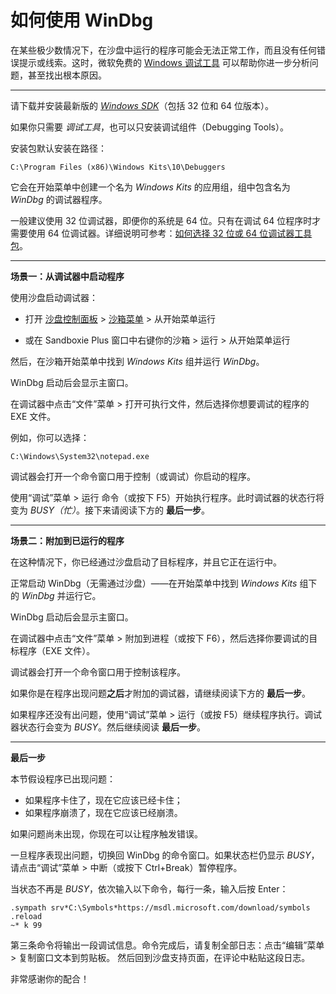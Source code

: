 # 如何使用 WinDbg

在某些极少数情况下，在沙盘中运行的程序可能会无法正常工作，而且没有任何错误提示或线索。这时，微软免费的 [Windows 调试工具](https://docs.microsoft.com/en-us/windows-hardware/drivers/debugger/debugger-download-tools) 可以帮助你进一步分析问题，甚至找出根本原因。

* * *

请下载并安装最新版的 [_Windows SDK_](https://developer.microsoft.com/en-us/windows/downloads/windows-sdk)（包括 32 位和 64 位版本）。

如果你只需要 _调试工具_，也可以只安装调试组件（Debugging Tools）。

安装包默认安装在路径：
```
C:\Program Files (x86)\Windows Kits\10\Debuggers
```

它会在开始菜单中创建一个名为 _Windows Kits_ 的应用组，组中包含名为 _WinDbg_ 的调试器程序。

一般建议使用 32 位调试器，即便你的系统是 64 位。只有在调试 64 位程序时才需要使用 64 位调试器。详细说明可参考：[如何选择 32 位或 64 位调试器工具包](https://docs.microsoft.com/en-us/windows-hardware/drivers/debugger/choosing-a-32-bit-or-64-bit-debugger-package)。

* * *

**场景一：从调试器中启动程序**

使用沙盘启动调试器：

* 打开 [沙盘控制面板](SandboxieControl.md) > [沙箱菜单](SandboxMenu.md) > 从开始菜单运行

* 或在 Sandboxie Plus 窗口中右键你的沙箱 > 运行 > 从开始菜单运行

然后，在沙箱开始菜单中找到 _Windows Kits_ 组并运行 _WinDbg_。

WinDbg 启动后会显示主窗口。

在调试器中点击“文件”菜单 > 打开可执行文件，然后选择你想要调试的程序的 EXE 文件。

例如，你可以选择：
```pwsh
C:\Windows\System32\notepad.exe
```

调试器会打开一个命令窗口用于控制（或调试）你启动的程序。

使用“调试”菜单 > 运行 命令（或按下 F5）开始执行程序。此时调试器的状态行将变为 *BUSY（忙）*。接下来请阅读下方的 **最后一步**。

* * *

**场景二：附加到已运行的程序**

在这种情况下，你已经通过沙盘启动了目标程序，并且它正在运行中。

正常启动 WinDbg（无需通过沙盘）——在开始菜单中找到 _Windows Kits_ 组下的 _WinDbg_ 并运行它。

WinDbg 启动后会显示主窗口。

在调试器中点击“文件”菜单 > 附加到进程（或按下 F6），然后选择你要调试的目标程序（EXE 文件）。

调试器会打开一个命令窗口用于控制该程序。

如果你是在程序出现问题**之后**才附加的调试器，请继续阅读下方的 **最后一步**。

如果程序还没有出问题，使用“调试”菜单 > 运行（或按 F5）继续程序执行。调试器状态行会变为 *BUSY*。然后继续阅读 **最后一步**。

* * *

**最后一步**

本节假设程序已出现问题：

* 如果程序卡住了，现在它应该已经卡住；
* 如果程序崩溃了，现在它应该已经崩溃。

如果问题尚未出现，你现在可以让程序触发错误。

一旦程序表现出问题，切换回 WinDbg 的命令窗口。如果状态栏仍显示 *BUSY*，请点击“调试”菜单 > 中断（或按下 Ctrl+Break）暂停程序。

当状态不再是 *BUSY*，依次输入以下命令，每行一条，输入后按 Enter：

```
.sympath srv*C:\Symbols*https://msdl.microsoft.com/download/symbols
.reload
~* k 99
```

第三条命令将输出一段调试信息。命令完成后，请复制全部日志：点击“编辑”菜单 > 复制窗口文本到剪贴板。
然后回到沙盘支持页面，在评论中粘贴这段日志。

非常感谢你的配合！
